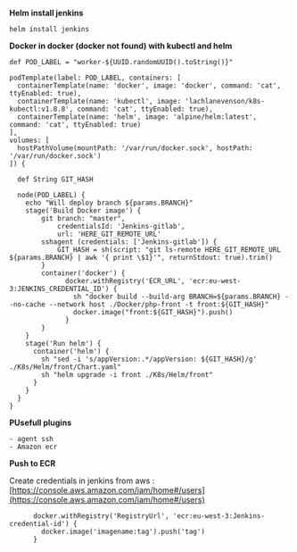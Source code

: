 **Helm install jenkins**

    helm install jenkins 

**Docker in docker (docker not found) with kubectl and helm** 

    def POD_LABEL = "worker-${UUID.randomUUID().toString()}"

    podTemplate(label: POD_LABEL, containers: [
      containerTemplate(name: 'docker', image: 'docker', command: 'cat', ttyEnabled: true),
      containerTemplate(name: 'kubectl', image: 'lachlanevenson/k8s-kubectl:v1.8.8', command: 'cat', ttyEnabled: true),
      containerTemplate(name: 'helm', image: 'alpine/helm:latest', command: 'cat', ttyEnabled: true)
    ],
    volumes: [
      hostPathVolume(mountPath: '/var/run/docker.sock', hostPath: '/var/run/docker.sock')
    ]) {

      def String GIT_HASH

      node(POD_LABEL) {
        echo "Will deploy branch ${params.BRANCH}"
        stage('Build Docker image') {
            git branch: "master",
                credentialsId: 'Jenkins-gitlab',
                url: 'HERE_GIT_REMOTE_URL'
            sshagent (credentials: ['Jenkins-gitlab']) {            
                GIT_HASH = sh(script: "git ls-remote HERE_GIT_REMOTE_URL ${params.BRANCH} | awk '{ print \$1}'", returnStdout: true).trim()
            }        
            container('docker') {
                  docker.withRegistry('ECR_URL', 'ecr:eu-west-3:JENKINS_CREDENTIAL_ID') {
                    sh "docker build --build-arg BRANCH=${params.BRANCH} --no-cache	--network host ./Docker/php-front -t front:${GIT_HASH}"
                    docker.image("front:${GIT_HASH}").push()
                  }
            }
        }
        stage('Run helm') {
          container('helm') {
            sh "sed -i 's/appVersion:.*/appVersion: ${GIT_HASH}/g' ./K8s/Helm/front/Chart.yaml"
            sh "helm upgrade -i front ./K8s/Helm/front"
          }
        }
      }
    }
**PUsefull plugins**

    - agent ssh
    - Amazon ecr

**Push to ECR**

Create credentials in jenkins from aws : [https://console.aws.amazon.com/iam/home#/users](https://console.aws.amazon.com/iam/home#/users)

          docker.withRegistry('RegistryUrl', 'ecr:eu-west-3:Jenkins-credential-id') {
            docker.image('imagename:tag').push('tag')
          }
